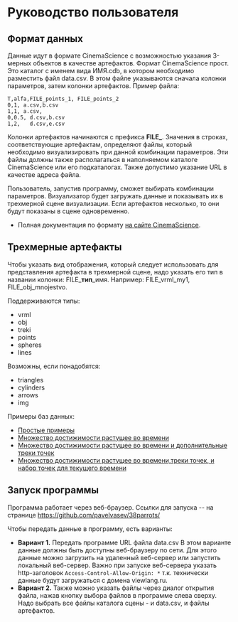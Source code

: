 # Руководство пользователя

## Формат данных

Данные идут в формате CinemaScience с возможностью указания 3-мерных объектов в качестве артефактов.
Формат CinemaScience прост. Это каталог с именем вида ИМЯ.cdb, в котором необходимо разместить файл data.csv.
В этом файле указываются сначала колонки параметров, затем колонки артефактов. Пример файла:
```
T,alfa,FILE_points_1, FILE_points_2
0,1, a.csv,b.csv
1,1, a.csv,
0,0.5, d.csv,b.csv
1,2,   d.csv,e.csv
```
Колонки артефактов начинаются с префикса **FILE_**. Значения в строках, соответствующие артефактам, 
определяют файлы, который необходимо визуализировать при данной комбинации параметров. Эти файлы
должны также располагаться в наполняемом каталоге CinemaScience или его подкаталогах. Также допустимо
указание URL в качестве адреса файла.

Пользователь, запустив программу, сможет выбирать комбинации параметров. Визуализатор будет загружать
данные и показывать их в трехмерной сцене визуализации. Если артефактов несколько, то они будут показаны
в сцене одновременно.

* Полная документация по формату [на сайте CinemaScience](https://cinemasciencewebsite.readthedocs.io/en/latest/).

## Трехмерные артефакты

Чтобы указать вид отображения, который следует использовать для представления артефакта в трехмерной сцене,
надо указать его тип в названии колонки: FILE_**тип**_имя. Например: FILE_vrml_my1, FILE_obj_mnojestvo.

Поддерживаются типы:

* vrml
* obj
* treki
* points
* spheres
* lines

Возможны, если понадобятся:

* triangles
* cylinders
* arrows
* img

Примеры баз данных:
* [Простые примеры](https://github.com/pavelvasev/38parrots/tree/master/examples)
* [Множество достижимости растущее во времени](http://viewlang.ru/dubins/data/1-mnojestva/data.csv)
* [Множество достижимости растущее во времени и дополнительные треки точек](http://viewlang.ru/dubins/data/2-symm-1pi-4pi-treki/data.csv)
* [Множество достижимости растущее во времени,треки точек, и набор точек для текущего времени](http://viewlang.ru/dubins/data/2-symm-1pi-4pi-treki5/data.csv)


## Запуск программы

Программа работает через веб-браузер. Ссылки для запуска -- на странице https://github.com/pavelvasev/38parrots/

Чтобы передать данные в программу, есть варианты:
* **Вариант 1.** Передать программе URL  файла data.csv
В этом варианте данные должны быть доступны веб-браузеру по сети.
Для этого данные можно загрузить на удаленный веб-сервер или запустить локальный веб-сервер.
Важно при запуске веб-сервера указать http-заголовок `Access-Control-Allow-Origin: *` т.к. технически 
данные будут загружаться с домена viewlang.ru.
* **Вариант 2.** Также можно указать файлы через диалог открытия файла, нажав кнопку выбора файлов в программе слева сверху.
Надо выбрать все файлы каталога сцены - и data.csv, и файлы артефактов.
